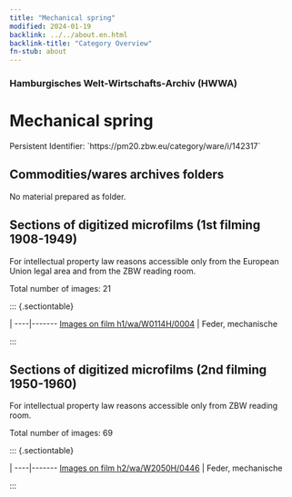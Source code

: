 ```yaml
---
title: "Mechanical spring"
modified: 2024-01-19
backlink: ../../about.en.html
backlink-title: "Category Overview"
fn-stub: about
---
```


### Hamburgisches Welt-Wirtschafts-Archiv (HWWA)

# Mechanical spring

<div class="hint">Persistent Identifier: `https://pm20.zbw.eu/category/ware/i/142317`</div>







## Commodities/wares archives folders





No material prepared as folder.



<a id="filmsections" />

## Sections of digitized microfilms (1st filming 1908-1949)

<p>For intellectual property law reasons accessible only from the European Union legal area and from the ZBW reading room.</p>



<p>Total number of images: 21</p>




::: {.sectiontable}

 | 
----|-------
<a class="btn" href="https://pm20.zbw.eu/film/h1/wa/W0114H/0004" rel="nofollow">Images on film h1/wa/W0114H/0004</a> | Feder, mechanische


:::




## Sections of digitized microfilms (2nd filming 1950-1960)

<p>For intellectual property law reasons accessible only from ZBW reading room.</p>



<p>Total number of images: 69</p>




::: {.sectiontable}

 | 
----|-------
<a class="btn" href="https://pm20.zbw.eu/film/h2/wa/W2050H/0446" rel="nofollow">Images on film h2/wa/W2050H/0446</a> | Feder, mechanische


:::

















